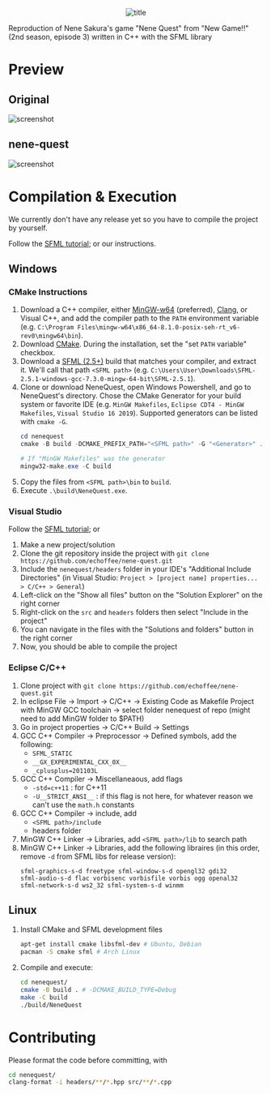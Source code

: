 <p align="center"><img src="title.png" alt="title"></p>

Reproduction of Nene Sakura's game "Nene Quest" from "New Game!!" (2nd
season, episode 3) written in C++ with the SFML library

# Preview

## Original

![screenshot](samples/screenshot01.png)

## nene-quest

![screenshot](samples/screenshot02.png)

# Compilation & Execution

We currently don't have any release yet so you have to compile the
project by yourself.

Follow the [SFML tutorial][sfml-tutorial]; or our instructions.

[sfml-tutorial]: https://www.sfml-dev.org/tutorials/2.5/#getting-started

## Windows

### CMake Instructions

1. Download a C++ compiler, either [MinGW-w64][mingw-w64] (preferred),
   [Clang][clang], or Visual C++, and add the compiler path to the
   `PATH` environment variable
   (e.g. `C:\Program Files\mingw-w64\x86_64-8.1.0-posix-seh-rt_v6-rev0\mingw64\bin`).
2. Download [CMake][cmake]. During the installation, set the "set
   `PATH` variable" checkbox.
3. Download a [SFML (2.5+)][sfml-dl] build that matches your compiler,
   and extract it. We'll call that path `<SFML path>`
   (e.g. `C:\Users\User\Downloads\SFML-2.5.1-windows-gcc-7.3.0-mingw-64-bit\SFML-2.5.1`).
4. Clone or download NeneQuest, open Windows Powershell, and go to
   NeneQuest's directory. Chose the CMake Generator for your build
   system or favorite IDE (e.g. `MinGW Makefiles`,
   `Eclipse CDT4 - MinGW Makefiles`, `Visual Studio 16 2019`).
   Supported generators can be listed with `cmake -G`.
   ```powershell
   cd nenequest
   cmake -B build -DCMAKE_PREFIX_PATH="<SFML path>" -G "<Generator>" .

   # If "MinGW Makefiles" was the generator
   mingw32-make.exe -C build
   ```
5. Copy the files from `<SFML path>\bin` to `build`.
6. Execute `.\build\NeneQuest.exe`.

[mingw-w64]: https://sourceforge.net/projects/mingw-w64/files/Toolchains%20targetting%20Win32/Personal%20Builds/mingw-builds/installer/mingw-w64-install.exe/download
[clang]: http://releases.llvm.org/download.html
[cmake]: https://cmake.org/download/
[sfml-dl]: https://www.sfml-dev.org/download.php

### Visual Studio

Follow the [SFML tutorial][sfml-tutorial-vc]; or

1. Make a new project/solution
2. Clone the git repository inside the project with
   `git clone https://github.com/echoffee/nene-quest.git`
3. Include the `nenequest/headers` folder in your IDE's "Additional
   Include Directories" (in Visual Studio: `Project > [project name]
   properties... > C/C++ > General`)
4. Left-click on the "Show all files" button on the "Solution
   Explorer" on the right corner
5. Right-click on the `src` and `headers` folders then select "Include
   in the project"
6. You can navigate in the files with the "Solutions and folders"
   button in the right corner
7. Now, you should be able to compile the project

[sfml-tutorial-vc]: https://www.sfml-dev.org/tutorials/2.5/start-vc.php

### Eclipse C/C++

1. Clone project with `git clone https://github.com/echoffee/nene-quest.git`
2. In eclipse File -> Import -> C/C++ -> Existing Code as Makefile
   Project with MinGW GCC toolchain -> select folder nenequest of repo
   (might need to add MinGW folder to $PATH)
3. Go in project properties -> C/C++ Build -> Settings
4. GCC C++ Compiler -> Preprocessor -> Defined symbols, add the following:
   + `SFML_STATIC`
   + `__GX_EXPERIMENTAL_CXX_0X__`
   + `_cplusplus=201103L`
5. GCC C++ Compiler -> Miscellaneaous, add flags
   + `-std=c++11` : for C++11
   + `-U__STRICT_ANSI__` : if this flag is not here, for whatever reason
     we can't use the `math.h` constants
6. GCC C++ Compiler -> include, add
   + `<SFML path>/include`
   + headers folder
7. MinGW C++ Linker -> Libraries, add `<SFML path>/lib` to search path
8. MinGW C++ Linker -> Libraries, add the following libraires (in this
   order, remove `-d` from SFML libs for release version):
   ```
   sfml-graphics-s-d freetype sfml-window-s-d opengl32 gdi32
   sfml-audio-s-d flac vorbisenc vorbisfile vorbis ogg openal32
   sfml-network-s-d ws2_32 sfml-system-s-d winmm
   ```

## Linux

1. Install CMake and SFML development files
   ```sh
   apt-get install cmake libsfml-dev # Ubuntu, Debian
   pacman -S cmake sfml # Arch Linux
   ```
2. Compile and execute:
   ```sh
   cd nenequest/
   cmake -B build . # -DCMAKE_BUILD_TYPE=Debug
   make -C build
   ./build/NeneQuest
   ```

# Contributing

Please format the code before committing, with

``` sh
cd nenequest/
clang-format -i headers/**/*.hpp src/**/*.cpp
```

